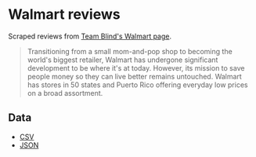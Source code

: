 # Walmart reviews

Scraped reviews from [Team Blind's Walmart page](https://www.teamblind.com/company/walmart/).

> Transitioning from a small mom-and-pop shop to becoming the world's biggest retailer, Walmart has undergone significant development to be where it's at today. However, its mission to save people money so they can live better remains untouched. Walmart has stores in 50 states and Puerto Rico offering everyday low prices on a broad assortment.

## Data

- [CSV](walmart-data.csv)
- [JSON](walmart-data.json)
